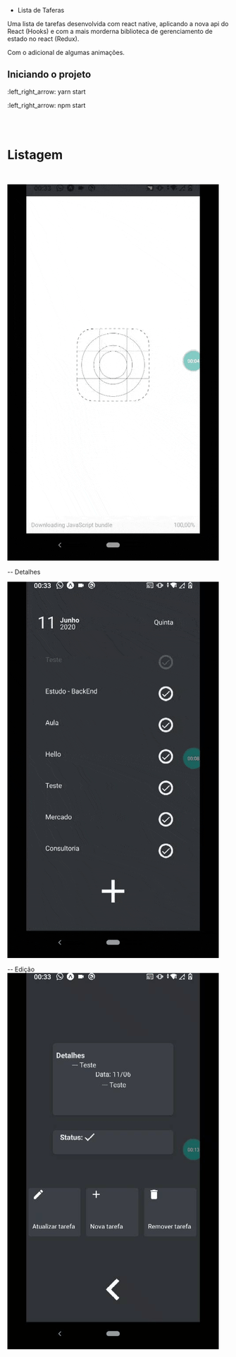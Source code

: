 - Lista de Taferas 

Uma lista de tarefas desenvolvida com react native, aplicando a nova api do React (Hooks) e com a mais morderna biblioteca de gerenciamento de estado no react (Redux).

Com o adicional de algumas animações.
<br/>
<h2>Iniciando o projeto</h2>
<p>:left_right_arrow: yarn start</p>
<p>:left_right_arrow: npm start</p>
<br/>
<br/> <h1>Listagem</h1> <br/>

![Alt text](read-me/list.gif?raw=true "Title")

-- Detalhes

 ![Alt text](read-me/detalhes.gif?raw=true "Title")

-- Edição <br/>
 ![Alt text](read-me/edicao.gif?raw=true "Title")
